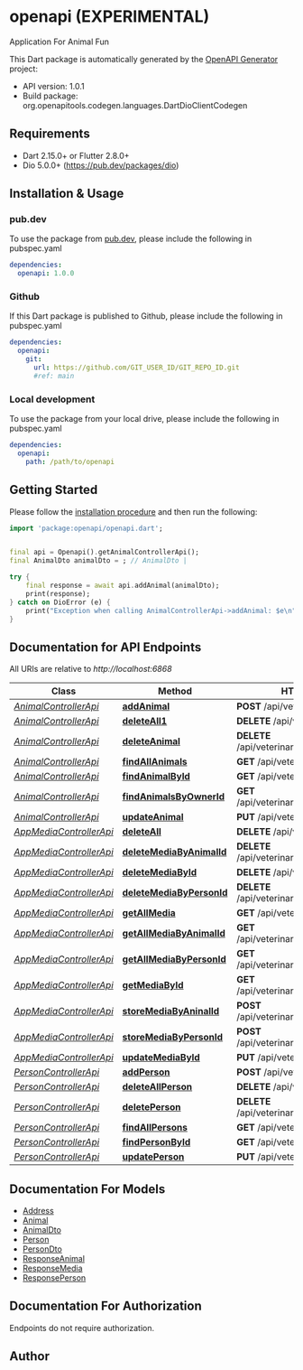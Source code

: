 # openapi (EXPERIMENTAL)
Application For Animal Fun

This Dart package is automatically generated by the [OpenAPI Generator](https://openapi-generator.tech) project:

- API version: 1.0.1
- Build package: org.openapitools.codegen.languages.DartDioClientCodegen

## Requirements

* Dart 2.15.0+ or Flutter 2.8.0+
* Dio 5.0.0+ (https://pub.dev/packages/dio)

## Installation & Usage

### pub.dev
To use the package from [pub.dev](https://pub.dev), please include the following in pubspec.yaml
```yaml
dependencies:
  openapi: 1.0.0
```

### Github
If this Dart package is published to Github, please include the following in pubspec.yaml
```yaml
dependencies:
  openapi:
    git:
      url: https://github.com/GIT_USER_ID/GIT_REPO_ID.git
      #ref: main
```

### Local development
To use the package from your local drive, please include the following in pubspec.yaml
```yaml
dependencies:
  openapi:
    path: /path/to/openapi
```

## Getting Started

Please follow the [installation procedure](#installation--usage) and then run the following:

```dart
import 'package:openapi/openapi.dart';


final api = Openapi().getAnimalControllerApi();
final AnimalDto animalDto = ; // AnimalDto | 

try {
    final response = await api.addAnimal(animalDto);
    print(response);
} catch on DioError (e) {
    print("Exception when calling AnimalControllerApi->addAnimal: $e\n");
}

```

## Documentation for API Endpoints

All URIs are relative to *http://localhost:6868*

Class | Method | HTTP request | Description
------------ | ------------- | ------------- | -------------
[*AnimalControllerApi*](doc/AnimalControllerApi.md) | [**addAnimal**](doc/AnimalControllerApi.md#addanimal) | **POST** /api/veterinary/animals | 
[*AnimalControllerApi*](doc/AnimalControllerApi.md) | [**deleteAll1**](doc/AnimalControllerApi.md#deleteall1) | **DELETE** /api/veterinary/animals | 
[*AnimalControllerApi*](doc/AnimalControllerApi.md) | [**deleteAnimal**](doc/AnimalControllerApi.md#deleteanimal) | **DELETE** /api/veterinary/animals/{id} | 
[*AnimalControllerApi*](doc/AnimalControllerApi.md) | [**findAllAnimals**](doc/AnimalControllerApi.md#findallanimals) | **GET** /api/veterinary/animals | 
[*AnimalControllerApi*](doc/AnimalControllerApi.md) | [**findAnimalById**](doc/AnimalControllerApi.md#findanimalbyid) | **GET** /api/veterinary/animals/{id} | 
[*AnimalControllerApi*](doc/AnimalControllerApi.md) | [**findAnimalsByOwnerId**](doc/AnimalControllerApi.md#findanimalsbyownerid) | **GET** /api/veterinary/animals/owners/{id} | 
[*AnimalControllerApi*](doc/AnimalControllerApi.md) | [**updateAnimal**](doc/AnimalControllerApi.md#updateanimal) | **PUT** /api/veterinary/animals/{id} | 
[*AppMediaControllerApi*](doc/AppMediaControllerApi.md) | [**deleteAll**](doc/AppMediaControllerApi.md#deleteall) | **DELETE** /api/veterinary/media | 
[*AppMediaControllerApi*](doc/AppMediaControllerApi.md) | [**deleteMediaByAnimalId**](doc/AppMediaControllerApi.md#deletemediabyanimalid) | **DELETE** /api/veterinary/media/animal/{id} | 
[*AppMediaControllerApi*](doc/AppMediaControllerApi.md) | [**deleteMediaById**](doc/AppMediaControllerApi.md#deletemediabyid) | **DELETE** /api/veterinary/media/{id} | 
[*AppMediaControllerApi*](doc/AppMediaControllerApi.md) | [**deleteMediaByPersonId**](doc/AppMediaControllerApi.md#deletemediabypersonid) | **DELETE** /api/veterinary/media/person/{id} | 
[*AppMediaControllerApi*](doc/AppMediaControllerApi.md) | [**getAllMedia**](doc/AppMediaControllerApi.md#getallmedia) | **GET** /api/veterinary/media | 
[*AppMediaControllerApi*](doc/AppMediaControllerApi.md) | [**getAllMediaByAnimalId**](doc/AppMediaControllerApi.md#getallmediabyanimalid) | **GET** /api/veterinary/media/animal/{id} | 
[*AppMediaControllerApi*](doc/AppMediaControllerApi.md) | [**getAllMediaByPersonId**](doc/AppMediaControllerApi.md#getallmediabypersonid) | **GET** /api/veterinary/media/person/{id} | 
[*AppMediaControllerApi*](doc/AppMediaControllerApi.md) | [**getMediaById**](doc/AppMediaControllerApi.md#getmediabyid) | **GET** /api/veterinary/media/files/{id} | 
[*AppMediaControllerApi*](doc/AppMediaControllerApi.md) | [**storeMediaByAninalId**](doc/AppMediaControllerApi.md#storemediabyaninalid) | **POST** /api/veterinary/media/animal/{id} | 
[*AppMediaControllerApi*](doc/AppMediaControllerApi.md) | [**storeMediaByPersonId**](doc/AppMediaControllerApi.md#storemediabypersonid) | **POST** /api/veterinary/media/person/{id} | 
[*AppMediaControllerApi*](doc/AppMediaControllerApi.md) | [**updateMediaById**](doc/AppMediaControllerApi.md#updatemediabyid) | **PUT** /api/veterinary/media/{id} | 
[*PersonControllerApi*](doc/PersonControllerApi.md) | [**addPerson**](doc/PersonControllerApi.md#addperson) | **POST** /api/veterinary/persons | 
[*PersonControllerApi*](doc/PersonControllerApi.md) | [**deleteAllPerson**](doc/PersonControllerApi.md#deleteallperson) | **DELETE** /api/veterinary/persons | 
[*PersonControllerApi*](doc/PersonControllerApi.md) | [**deletePerson**](doc/PersonControllerApi.md#deleteperson) | **DELETE** /api/veterinary/persons/{id} | 
[*PersonControllerApi*](doc/PersonControllerApi.md) | [**findAllPersons**](doc/PersonControllerApi.md#findallpersons) | **GET** /api/veterinary/persons | 
[*PersonControllerApi*](doc/PersonControllerApi.md) | [**findPersonById**](doc/PersonControllerApi.md#findpersonbyid) | **GET** /api/veterinary/persons/{id} | 
[*PersonControllerApi*](doc/PersonControllerApi.md) | [**updatePerson**](doc/PersonControllerApi.md#updateperson) | **PUT** /api/veterinary/persons/{id} | 


## Documentation For Models

 - [Address](doc/Address.md)
 - [Animal](doc/Animal.md)
 - [AnimalDto](doc/AnimalDto.md)
 - [Person](doc/Person.md)
 - [PersonDto](doc/PersonDto.md)
 - [ResponseAnimal](doc/ResponseAnimal.md)
 - [ResponseMedia](doc/ResponseMedia.md)
 - [ResponsePerson](doc/ResponsePerson.md)


## Documentation For Authorization

Endpoints do not require authorization.


## Author



